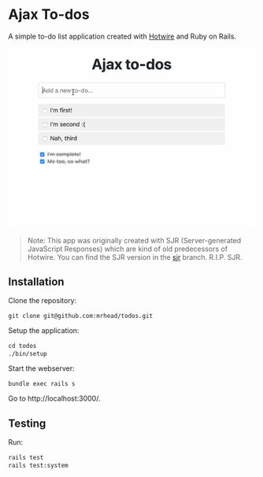 # Ajax To-dos

A simple to-do list application created with [Hotwire](https://hotwire.dev/) and Ruby on Rails.

![Ajax to-dos GIF](todos.gif)

> Note: This app was originally created with SJR (Server-generated JavaScript Responses) which are kind of old predecessors of Hotwire. You can find the SJR version in the [sjr](https://github.com/mrhead/todos/tree/server-generated-javascript-responses) branch. R.I.P. SJR.

## Installation

Clone the repository:

```
git clone git@github.com:mrhead/todos.git
```

Setup the application:

```
cd todos
./bin/setup
```

Start the webserver:

```
bundle exec rails s
```

Go to http://localhost:3000/.

## Testing

Run:

```
rails test
rails test:system
```
